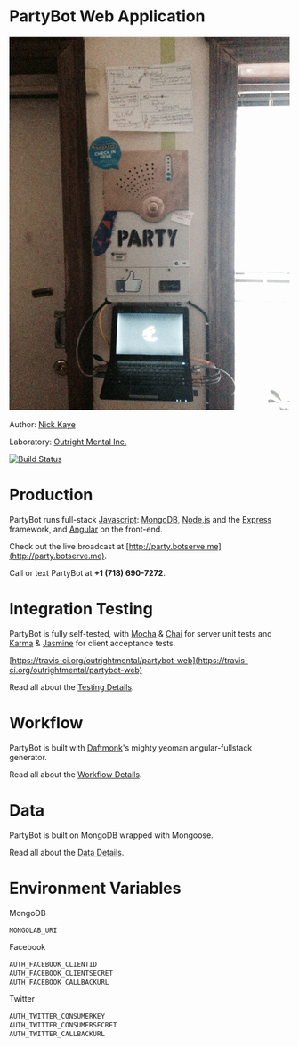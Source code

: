 PartyBot Web Application
========================

![PartyBot in the Wild](https://raw.githubusercontent.com/outrightmental/partybot-web/master/doc/2014-03-24-partybot-in-the-wild.jpg)

Author: [Nick Kaye](http://www.nickkaye.com)

Laboratory: [Outright Mental Inc.](http://www.outrightmental.com)

[![Build Status](https://travis-ci.org/outrightmental/partybot-web.png?branch=master)](https://travis-ci.org/outrightmental/partybot-web)

# Production

PartyBot runs full-stack [Javascript](http://en.wikipedia.org/wiki/JavaScript): [MongoDB](https://www.mongodb.org/), [Node.js](http://nodejs.org/) and the [Express](http://expressjs.com/) framework, and [Angular](http://angularjs.org/) on the front-end.

Check out the live broadcast at [http://party.botserve.me](http://party.botserve.me).

Call or text PartyBot at **+1 (718) 690-7272**.

# Integration Testing

PartyBot is fully self-tested, with [Mocha](http://mochajs.org/) &amp; [Chai](http://chaijs.com/) for server unit tests and [Karma](http://karma-runner.github.io/0.12/index.html) &amp; [Jasmine](http://jasmine.github.io/) for client acceptance tests.

[https://travis-ci.org/outrightmental/partybot-web](https://travis-ci.org/outrightmental/partybot-web)

Read all about the [Testing Details](doc/testing.md).

# Workflow

PartyBot is built with [Daftmonk](https://github.com/daftmonk)'s mighty yeoman angular-fullstack generator.

Read all about the [Workflow Details](doc/workflow.md).

# Data

PartyBot is built on MongoDB wrapped with Mongoose.

Read all about the [Data Details](doc/data.md).

# Environment Variables

MongoDB

    MONGOLAB_URI

Facebook

    AUTH_FACEBOOK_CLIENTID
    AUTH_FACEBOOK_CLIENTSECRET
    AUTH_FACEBOOK_CALLBACKURL

Twitter

    AUTH_TWITTER_CONSUMERKEY
    AUTH_TWITTER_CONSUMERSECRET
    AUTH_TWITTER_CALLBACKURL

